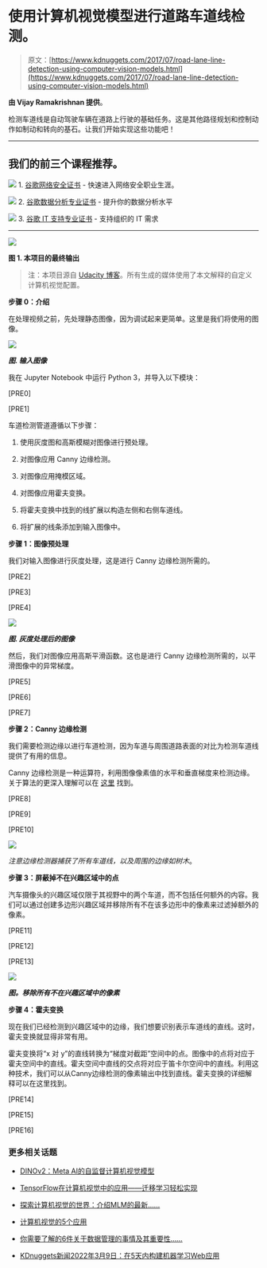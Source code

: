 # 使用计算机视觉模型进行道路车道线检测。

> 原文：[https://www.kdnuggets.com/2017/07/road-lane-line-detection-using-computer-vision-models.html](https://www.kdnuggets.com/2017/07/road-lane-line-detection-using-computer-vision-models.html)

**由 Vijay Ramakrishnan 提供**。

检测车道线是自动驾驶车辆在道路上行驶的基础任务。这是其他路径规划和控制动作如制动和转向的基石。让我们开始实现这些功能吧！

* * *

## 我们的前三个课程推荐。

![](../Images/0244c01ba9267c002ef39d4907e0b8fb.png) 1\. [谷歌网络安全证书](https://www.kdnuggets.com/google-cybersecurity) - 快速进入网络安全职业生涯。

![](../Images/e225c49c3c91745821c8c0368bf04711.png) 2\. [谷歌数据分析专业证书](https://www.kdnuggets.com/google-data-analytics) - 提升你的数据分析水平

![](../Images/0244c01ba9267c002ef39d4907e0b8fb.png) 3\. [谷歌 IT 支持专业证书](https://www.kdnuggets.com/google-itsupport) - 支持组织的 IT 需求

* * *

![](../Images/7a992963ff20ff065c613a4986e26864.png)

**图 1\. 本项目的最终输出**

> 注：本项目源自 [Udacity 博客](https://github.com/udacity/CarND-LaneLines-P1)。所有生成的媒体使用了本文解释的自定义计算机视觉配置。

**步骤 0：介绍**

在处理视频之前，先处理静态图像，因为调试起来更简单。这里是我们将使用的图像。

![](../Images/e8f072f35ceec435a7d0e66babd21c0d.png)

***图. 输入图像***

我在 Jupyter Notebook 中运行 Python 3，并导入以下模块：

[PRE0]

[PRE1]

车道检测管道遵循以下步骤：

1.  使用灰度图和高斯模糊对图像进行预处理。

1.  对图像应用 Canny 边缘检测。

1.  对图像应用掩模区域。

1.  对图像应用霍夫变换。

1.  将霍夫变换中找到的线扩展以构造左侧和右侧车道线。

1.  将扩展的线条添加到输入图像中。

**步骤 1：图像预处理**

我们对输入图像进行灰度处理，这是进行 Canny 边缘检测所需的。

[PRE2]

[PRE3]

[PRE4]

![](../Images/3890713a560d8e34476af175fcf028a9.png)

***图. 灰度处理后的图像***

然后，我们对图像应用高斯平滑函数。这也是进行 Canny 边缘检测所需的，以平滑图像中的异常梯度。

[PRE5]

[PRE6]

[PRE7]

**步骤 2：Canny 边缘检测**

我们需要检测边缘以进行车道检测，因为车道与周围道路表面的对比为检测车道线提供了有用的信息。

Canny 边缘检测是一种运算符，利用图像像素值的水平和垂直梯度来检测边缘。关于算法的更深入理解可以在 [这里](http://docs.opencv.org/trunk/da/d22/tutorial_py_canny.html) 找到。

[PRE8]

[PRE9]

[PRE10]

![](../Images/8e9646d2efb5b21233e6fae0a2961584.png)

*注意边缘检测器捕获了所有车道线，以及周围的边缘如树木*。

**步骤 3：屏蔽掉不在兴趣区域中的点**

汽车摄像头的兴趣区域仅限于其视野中的两个车道，而不包括任何额外的内容。我们可以通过创建多边形兴趣区域并移除所有不在该多边形中的像素来过滤掉额外的像素。

[PRE11]

[PRE12]

[PRE13]

![](../Images/1fa94ca382f7d5cc7aff7f61ec5738e7.png)

***图。移除所有不在兴趣区域中的像素***

**步骤 4：霍夫变换**

现在我们已经检测到兴趣区域中的边缘，我们想要识别表示车道线的直线。这时，霍夫变换就显得非常有用。

霍夫变换将“x 对 y”的直线转换为“梯度对截距”空间中的点。图像中的点将对应于霍夫空间中的直线。霍夫空间中直线的交点将对应于笛卡尔空间中的直线。利用这种技术，我们可以从Canny边缘检测的像素输出中找到直线。霍夫变换的详细解释可以在这里找到。

[PRE14]

[PRE15]

[PRE16]

### 更多相关话题

+   [DINOv2：Meta AI的自监督计算机视觉模型](https://www.kdnuggets.com/2023/05/dinov2-selfsupervised-computer-vision-models-meta-ai.html)

+   [TensorFlow在计算机视觉中的应用——迁移学习轻松实现](https://www.kdnuggets.com/2022/01/tensorflow-computer-vision-transfer-learning-made-easy.html)

+   [探索计算机视觉的世界：介绍MLM的最新……](https://www.kdnuggets.com/2024/01/mlm-discover-the-world-of-computer-vision-ebook)

+   [计算机视觉的5个应用](https://www.kdnuggets.com/2022/03/5-applications-computer-vision.html)

+   [你需要了解的6件关于数据管理的事情及其重要性……](https://www.kdnuggets.com/2022/05/6-things-need-know-data-management-matters-computer-vision.html)

+   [KDnuggets新闻2022年3月9日：在5天内构建机器学习Web应用](https://www.kdnuggets.com/2022/n10.html)
